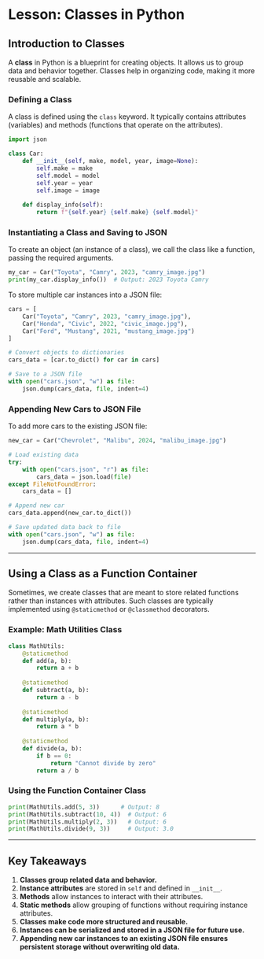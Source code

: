 # Lesson: Classes in Python

## Introduction to Classes
A **class** in Python is a blueprint for creating objects. It allows us to group data and behavior together. Classes help in organizing code, making it more reusable and scalable.

### Defining a Class
A class is defined using the `class` keyword. It typically contains attributes (variables) and methods (functions that operate on the attributes).

```python
import json

class Car:
    def __init__(self, make, model, year, image=None):
        self.make = make
        self.model = model
        self.year = year
        self.image = image
    
    def display_info(self):
        return f"{self.year} {self.make} {self.model}"
```

### Instantiating a Class and Saving to JSON
To create an object (an instance of a class), we call the class like a function, passing the required arguments.

```python
my_car = Car("Toyota", "Camry", 2023, "camry_image.jpg")
print(my_car.display_info())  # Output: 2023 Toyota Camry
```

To store multiple car instances into a JSON file:

```python
cars = [
    Car("Toyota", "Camry", 2023, "camry_image.jpg"),
    Car("Honda", "Civic", 2022, "civic_image.jpg"),
    Car("Ford", "Mustang", 2021, "mustang_image.jpg")
]

# Convert objects to dictionaries
cars_data = [car.to_dict() for car in cars]

# Save to a JSON file
with open("cars.json", "w") as file:
    json.dump(cars_data, file, indent=4)
```

### Appending New Cars to JSON File
To add more cars to the existing JSON file:

```python
new_car = Car("Chevrolet", "Malibu", 2024, "malibu_image.jpg")

# Load existing data
try:
    with open("cars.json", "r") as file:
        cars_data = json.load(file)
except FileNotFoundError:
    cars_data = []

# Append new car
cars_data.append(new_car.to_dict())

# Save updated data back to file
with open("cars.json", "w") as file:
    json.dump(cars_data, file, indent=4)
```

---

## Using a Class as a Function Container
Sometimes, we create classes that are meant to store related functions rather than instances with attributes. Such classes are typically implemented using `@staticmethod` or `@classmethod` decorators.

### Example: Math Utilities Class
```python
class MathUtils:
    @staticmethod
    def add(a, b):
        return a + b
    
    @staticmethod
    def subtract(a, b):
        return a - b
    
    @staticmethod
    def multiply(a, b):
        return a * b
    
    @staticmethod
    def divide(a, b):
        if b == 0:
            return "Cannot divide by zero"
        return a / b
```

### Using the Function Container Class
```python
print(MathUtils.add(5, 3))      # Output: 8
print(MathUtils.subtract(10, 4))  # Output: 6
print(MathUtils.multiply(2, 3))   # Output: 6
print(MathUtils.divide(9, 3))     # Output: 3.0
```

---

## Key Takeaways
1. **Classes group related data and behavior.**
2. **Instance attributes** are stored in `self` and defined in `__init__`.
3. **Methods** allow instances to interact with their attributes.
4. **Static methods** allow grouping of functions without requiring instance attributes.
5. **Classes make code more structured and reusable.**
6. **Instances can be serialized and stored in a JSON file for future use.**
7. **Appending new car instances to an existing JSON file ensures persistent storage without overwriting old data.**


